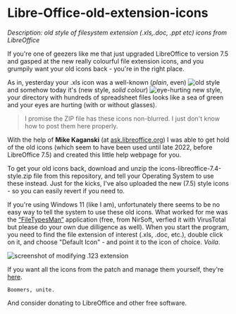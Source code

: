 # Libre-Office-old-extension-icons
*Description: old style of filesystem extension (.xls,.doc, .ppt etc) icons from LibreOffice*

If you're one of geezers like me that just upgraded LibreOffice to version 7.5 and gasped at the new really colourful file extension icons, and you grumpily want your old icons back - you're in the right place.

As in, yesterday your .xls icon was a well-known (_plain_, even) ![old style](https://github.com/DrunkenCommie/LibreOffice-old-extension-icons/assets/41784423/fa554c2c-9ab1-4a5d-9e36-d90b4a4545a3)
 and somehow today it's (new style, _solid colour_) ![eye-hurting new style](https://github.com/DrunkenCommie/LibreOffice-old-extension-icons/assets/41784423/b21e45c5-fd2e-433e-b64e-08febac5f836), your directory with hundreds of spreadsheet files looks like a sea of green and your eyes are hurting (with or without glasses).

> I promise the ZIP file has these icons non-blurred. I just don't know how to post them here properly.


With the help of **Mike Kaganski** (at [ask.libreoffice.org](https://ask.libreoffice.org/t/new-installation-of-libreoffice-installed-horrible-file-extension-icons/91710)) I was able to get hold of the old icons (which seem to have been used until late 2022, before LibreOffice 7.5) and created this little help webpage for you.

To get your old icons back, download and unzip the icons-libreoffice-7.4-style.zip file from this repository, and tell your Operating System to use these instead. Just for the kicks, I've also uploaded the new (7.5) style icons - so you can easily revert if you need to.

If you're using Windows 11 (like I am), unfortunately there seems to be no easy way to tell the system to use these old icons. What worked for me was the [“FileTypesMan”](https://www.nirsoft.net/utils/file_types_manager.html) application (free, from NirSoft, verfied it with VirusTotal but please do your own due dilligence as well). When you start the program, you need to find the file extension of interest (.xls, .doc, etc.), double click on it, and choose "Default Icon" - and point it to the icon of choice. _Voila_.

![screenshot of modifying .123 extension](https://github.com/DrunkenCommie/LibreOffice-old-extension-icons/assets/41784423/7f2abcd7-dbe2-41de-a0f3-c5a01f328815)



If you want all the icons from the patch and manage them yourself, they're [here](https://gerrit.libreoffice.org/c/core/+/143885).

`Boomers, unite.`

And consider donating to LibreOffice and other free software.
